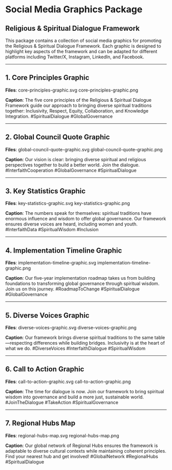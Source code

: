 # Social Media Graphics Package
## Religious & Spiritual Dialogue Framework

This package contains a collection of social media graphics for promoting the Religious & Spiritual Dialogue Framework. Each graphic is designed to highlight key aspects of the framework and can be adapted for different platforms including Twitter/X, Instagram, LinkedIn, and Facebook.

---

## 1. Core Principles Graphic

**Files**:
core-principles-graphic.svg
core-principles-graphic.png

**Caption**: The five core principles of the Religious & Spiritual Dialogue Framework guide our approach to bringing diverse spiritual traditions together: Inclusivity, Respect, Equity, Collaboration, and Knowledge Integration. #SpiritualDialogue #GlobalGovernance

---

## 2. Global Council Quote Graphic

**Files**:
global-council-quote-graphic.svg
global-council-quote-graphic.png

**Caption**: Our vision is clear: bringing diverse spiritual and religious perspectives together to build a better world. Join the dialogue. #InterfaithCooperation #GlobalGovernance #SpiritualDialogue

---

## 3. Key Statistics Graphic

**Files**:
key-statistics-graphic.svg
key-statistics-graphic.png

**Caption**: The numbers speak for themselves: spiritual traditions have enormous influence and wisdom to offer global governance. Our framework ensures diverse voices are heard, including women and youth. #InterfaithData #SpiritualWisdom #Inclusion

---

## 4. Implementation Timeline Graphic

**Files**:
implementation-timeline-graphic.svg
implementation-timeline-graphic.png

**Caption**: Our five-year implementation roadmap takes us from building foundations to transforming global governance through spiritual wisdom. Join us on this journey. #RoadmapToChange #SpiritualDialogue #GlobalGovernance

---

## 5. Diverse Voices Graphic

**Files**:
diverse-voices-graphic.svg
diverse-voices-graphic.png

**Caption**: Our framework brings diverse spiritual traditions to the same table—respecting differences while building bridges. Inclusivity is at the heart of what we do. #DiverseVoices #InterfaithDialogue #SpiritualWisdom

---

## 6. Call to Action Graphic

**Files**:
call-to-action-graphic.svg
call-to-action-graphic.png

**Caption**: The time for dialogue is now. Join our framework to bring spiritual wisdom into governance and build a more just, sustainable world. #JoinTheDialogue #TakeAction #SpiritualGovernance

---

## 7. Regional Hubs Map

**Files**:
regional-hubs-map.svg
regional-hubs-map.png

**Caption**: Our global network of Regional Hubs ensures the framework is adaptable to diverse cultural contexts while maintaining coherent principles. Find your nearest hub and get involved! #GlobalNetwork #RegionalHubs #SpiritualDialogue
